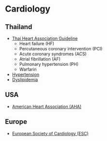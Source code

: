 # Cardiology

## Thailand
* [Thai Heart Association Guideline](http://www.thaiheart.org/%E0%B8%9A%E0%B8%97%E0%B8%84%E0%B8%A7%E0%B8%B2%E0%B8%A1%E0%B8%AA%E0%B8%B2%E0%B8%A3%E0%B8%B0%E0%B8%97%E0%B8%B5%E0%B9%88%E0%B8%99%E0%B9%88%E0%B8%B2%E0%B8%AA%E0%B8%99%E0%B9%83%E0%B8%88/guideline.html)
    * Heart failure (HF)
    * Percutaneous coronary intervention (PCI)
    * Acute coronary syndromes (ACS)
    * Atrial fibrillation (AF)
    * Pulmonary hypertension (PH)
    * Warfarin
* [Hypertension](https://www.thaihypertension.org/guideline.html)
* [Dyslipidemia](https://www.thaidietetics.org/?p=10090)

## USA
* [American Heart Association (AHA)](https://professional.heart.org/en/guidelines-statements)

## Europe
* [European Society of Cardiology (ESC)](https://www.escardio.org/Guidelines/Clinical-Practice-Guidelines)